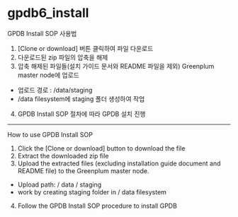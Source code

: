 # gpdb6_install

GPDB Install SOP 사용법

1.	[Clone or download] 버튼 클릭하여 파일 다운로드
2.	다운로드된 zip 파일의 압축을 해제
3.	압축 해제된 파일들(설치 가이드 문서와 README 파일을 제외) Greenplum master node에 업로드
-	업로드 경로 : /data/staging
-	/data filesystem에 staging 폴더 생성하여 작업
4.	GPDB Install SOP 절차에 따라 GPDB 설치 진행

------------------------------------------------------------------------------------------
How to use GPDB Install SOP

1.	Click the [Clone or download] button to download the file
2.	Extract the downloaded zip file
3.	Upload the extracted files (excluding installation guide document and README file) to the Greenplum master node.
-	Upload path: / data / staging
-	work by creating staging folder in / data filesystem
4.	Follow the GPDB Install SOP procedure to install GPDB
